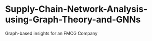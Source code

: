 # Supply-Chain-Network-Analysis-using-Graph-Theory-and-GNNs
Graph-based insights for an FMCG Company
